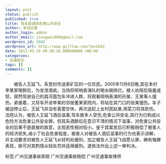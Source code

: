 ```yaml
---
layout: post
status: publish
published: true
title: 驾车耍酒疯危害公共安全
author: 本站记者
author_login: admin
author_email: jiangwei909@gmail.com
wordpress_id: 1642
wordpress_url: http://www.gzjtlaw.com/?p=1642
date: 2011-05-29 09:30:28.000000000 +08:00
categories:
- 交通常识
tags: []
comments: []
---
```

　　被告人王延飞，系登封市送表矿区的一位农民。2005年11月6日晚,其在本村李某家喝醉后，为发泄酒疯，当场将唢呐表演队的喝水碗摔烂。被人劝阻后恼羞成怒，居然驾驶自己的昌河面包车冲进人群，将观看唢呐表演的孙某、王某等人撞伤。紧接着，又将车开进李某的邻居董某家院内，将站在其门口的张某撞伤。车子被迫停止后，王延飞并没有善罢甘休，再次追赶上女村民赵某,用菜刀将其砍伤。　　法院认为，被告人王延飞酒后滋事,驾车致多人受伤,危害公共安全,其行为已构成以危险方法危害公共安全罪。但其系酒醉后在意识不清的情况下滋事，对危害公共安全的后果不是直接的故意，主观恶性相对较小。鉴于其案发后已积极赔偿了被害人的经济损失,减小了社会危害程度，被害人对被告人酒后滋事的行为也表示谅解，并主动要求对被告人王延飞从轻判处缓刑，加之被告人王延飞自愿认罪，确有悔罪表现，故可对其酌情从轻处罚并适用缓刑。遂依法作出上述一审判决。标签:广州交通事故索赔 广州交通事故赔偿 广州交通事故律师
